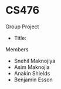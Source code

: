 # CS476
Group Project
- Title: 

Members
- Snehil Maknojiya
- Asim Maknojia
- Anakin Shields
- Benjamin Esson
